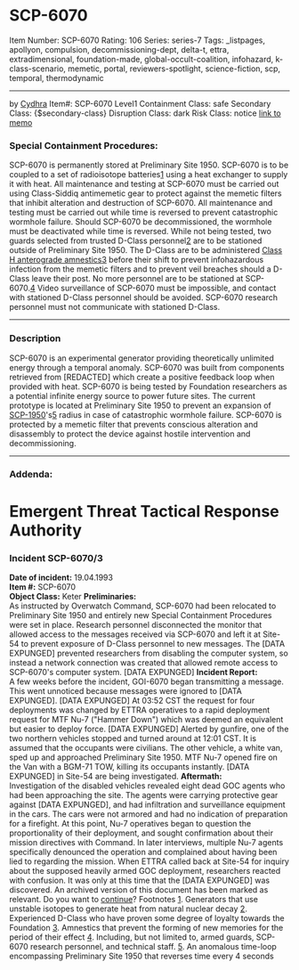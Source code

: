# SCP-6070
Item Number: SCP-6070
Rating: 106
Series: series-7
Tags: _listpages, apollyon, compulsion, decommissioning-dept, delta-t, ettra, extradimensional, foundation-made, global-occult-coalition, infohazard, k-class-scenario, memetic, portal, reviewers-spotlight, science-fiction, scp, temporal, thermodynamic

---

by [Cydhra](/cydhra)
Item#: SCP-6070
Level1
Containment Class:
safe
Secondary Class:
{$secondary-class}
Disruption Class:
dark
Risk Class:
notice
[link to memo](/classification-committee-memo)  

### Special Containment Procedures:
SCP-6070 is permanently stored at Preliminary Site 1950.
SCP-6070 is to be coupled to a set of radioisotope batteries[1](javascript:;) using a heat exchanger to supply it with heat.
All maintenance and testing at SCP-6070 must be carried out using Class-Siddiq antimemetic gear to protect against the memetic filters that inhibit alteration and destruction of SCP-6070. All maintenance and testing must be carried out while time is reversed to prevent catastrophic wormhole failure. Should SCP-6070 be decommissioned, the wormhole must be deactivated while time is reversed.
While not being tested, two guards selected from trusted D-Class personnel[2](javascript:;) are to be stationed outside of Preliminary Site 1950. The D-Class are to be administered [Class H anterograde amnestics](/updated-amnestics-guide)[3](javascript:;) before their shift to prevent infohazardous infection from the memetic filters and to prevent veil breaches should a D-Class leave their post. No more personnel are to be stationed at SCP-6070.[4](javascript:;)
Video surveillance of SCP-6070 must be impossible, and contact with stationed D-Class personnel should be avoided. SCP-6070 research personnel must not communicate with stationed D-Class.
* * *
### Description
SCP-6070 is an experimental generator providing theoretically unlimited energy through a temporal anomaly. SCP-6070 was built from components retrieved from [REDACTED] which create a positive feedback loop when provided with heat.
SCP-6070 is being tested by Foundation researchers as a potential infinite energy source to power future sites. The current prototype is located at Preliminary Site 1950 to prevent an expansion of [SCP-1950](/scp-1950)'s[5](javascript:;) radius in case of catastrophic wormhole failure.
SCP-6070 is protected by a memetic filter that prevents conscious alteration and disassembly to protect the device against hostile intervention and decommissioning.
* * *
### Addenda:
# Emergent Threat Tactical Response Authority
### Incident SCP-6070/3
**Date of incident:** 19.04.1993  
**Item #:** SCP-6070  
**Object Class:** Keter
**Preliminaries:**  
As instructed by Overwatch Command, SCP-6070 had been relocated to Preliminary Site 1950 and entirely new Special Containment Procedures were set in place.
Research personnel disconnected the monitor that allowed access to the messages received via SCP-6070 and left it at Site-54 to prevent exposure of D-Class personnel to new messages. The [DATA EXPUNGED] prevented researchers from disabling the computer system, so instead a network connection was created that allowed remote access to SCP-6070's computer system. [DATA EXPUNGED]
**Incident Report:**  
A few weeks before the incident, GOI-6070 began transmitting a message. This went unnoticed because messages were ignored to [DATA EXPUNGED].
[DATA EXPUNGED]
At 03:52 CST the request for four deployments was changed by ETTRA operatives to a rapid deployment request for MTF Nu-7 ("Hammer Down") which was deemed an equivalent but easier to deploy force.
[DATA EXPUNGED]
Alerted by gunfire, one of the two northern vehicles stopped and turned around at 12:01 CST. It is assumed that the occupants were civilians. The other vehicle, a white van, sped up and approached Preliminary Site 1950. MTF Nu-7 opened fire on the Van with a BGM-71 TOW, killing its occupants instantly. [DATA EXPUNGED] in Site-54 are being investigated.
**Aftermath:**  
Investigation of the disabled vehicles revealed eight dead GOC agents who had been approaching the site. The agents were carrying protective gear against [DATA EXPUNGED], and had infiltration and surveillance equipment in the cars. The cars were not armored and had no indication of preparation for a firefight.
At this point, Nu-7 operatives began to question the proportionality of their deployment, and sought confirmation about their mission directives with Command. In later interviews, multiple Nu-7 agents specifically denounced the operation and complained about having been lied to regarding the mission. When ETTRA called back at Site-54 for inquiry about the supposed heavily armed GOC deployment, researchers reacted with confusion. It was only at this time that the [DATA EXPUNGED] was discovered.
An archived version of this document has been marked as relevant. Do you want to [continue](https://scp-wiki.wikidot.com/scp-6070/offset/1)?
Footnotes
[1](javascript:;). Generators that use unstable isotopes to generate heat from natural nuclear decay
[2](javascript:;). Experienced D-Class who have proven some degree of loyalty towards the Foundation
[3](javascript:;). Amnestics that prevent the forming of new memories for the period of their effect
[4](javascript:;). Including, but not limited to, armed guards, SCP-6070 research personnel, and technical staff.
[5](javascript:;). An anomalous time-loop encompassing Preliminary Site 1950 that reverses time every 4 seconds